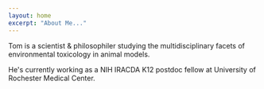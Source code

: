 ```yaml
---
layout: home
excerpt: "About Me..."
---
```


Tom is a scientist & philosophiler studying the multidisciplinary facets of environmental toxicology in animal models.

He's currently working as a NIH IRACDA K12 postdoc fellow at University of Rochester Medical Center.



    
